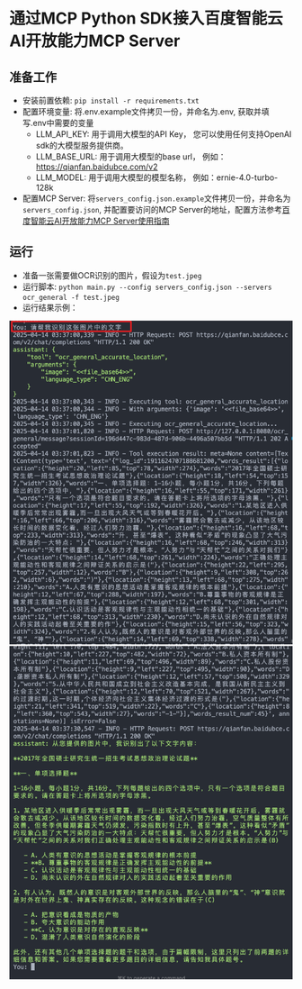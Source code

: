 # 通过MCP Python SDK接入百度智能云AI开放能力MCP Server

## 准备工作

* 安装前置依赖: `pip install -r requirements.txt`
* 配置环境变量: 将.env.example文件拷贝一份，并命名为.env, 获取并填写.env中需要的变量
    * LLM_API_KEY: 用于调用大模型的API Key， 您可以使用任何支持OpenAI sdk的大模型服务提供商。
    * LLM_BASE_URL: 用于调用大模型的base url， 例如：https://qianfan.baidubce.com/v2
    * LLM_MODEL: 用于调用大模型的模型名称， 例如：ernie-4.0-turbo-128k
* 配置MCP Server: 将`servers_config.json.example`文件拷贝一份，并命名为`servers_config.json`, 并配置要访问的MCP Server的地址，配置方法参考[百度智能云AI开放能力MCP Server使用指南](https://ai.baidu.com/)

## 运行

* 准备一张需要做OCR识别的图片，假设为`test.jpeg`
* 运行脚本: `python main.py --config servers_config.json --servers ocr_general -f test.jpeg`
* 运行结果示例：

![run result](image/result1.png)
![run result](image/result2.png)